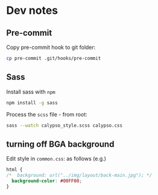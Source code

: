 # Dev notes

## Pre-commit

Copy pre-commit hook to git folder:

```bash
cp pre-commit .git/hooks/pre-commit
```

## Sass

Install sass with `npm`

```bash
npm install -g sass
```

Process the `scss` file - from root:

```bash
sass --watch calypso_style.scss calypso.css
```

## turning off BGA background

Edit style in `common.css`: as follows (e.g.)

```css
html {
/*  background: url("../img/layout/back-main.jpg"); */
  background-color: #00FF00;
}
```
